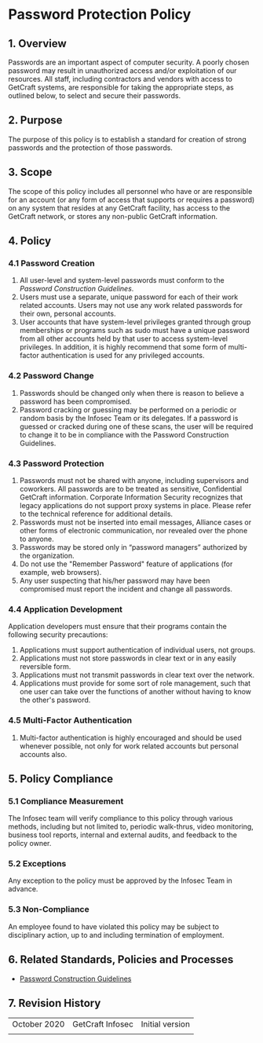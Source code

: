 # Password Protection Policy

## 1. Overview

Passwords are an important aspect of computer security. A poorly chosen password may result in unauthorized access and/or exploitation of our resources. All staff, including contractors and vendors with access to GetCraft systems, are responsible for taking the appropriate steps, as outlined below, to select and secure their passwords.

## 2. Purpose

The purpose of this policy is to establish a standard for creation of strong passwords and the protection of those passwords.

## 3. Scope

The scope of this policy includes all personnel who have or are responsible for an account \(or any form of access that supports or requires a password\) on any system that resides at any GetCraft facility, has access to the GetCraft network, or stores any non-public GetCraft information.

## 4. Policy

### 4.1 Password Creation

1. All user-level and system-level passwords must conform to the _Password Construction Guidelines_.
2. Users must use a separate, unique password for each of their work related accounts. Users may not use any work related passwords for their own, personal accounts.
3. User accounts that have system-level privileges granted through group memberships or programs such as sudo must have a unique password from all other accounts held by that user to access system-level privileges. In addition, it is highly recommend that some form of multi-factor authentication is used for any privileged accounts.

### 4.2 Password Change

1. Passwords should be changed only when there is reason to believe a password has been compromised.
2. Password cracking or guessing may be performed on a periodic or random basis by the Infosec Team or its delegates. If a password is guessed or cracked during one of these scans, the user will be required to change it to be in compliance with the Password Construction Guidelines.

### 4.3 Password Protection

1. Passwords must not be shared with anyone, including supervisors and coworkers. All passwords are to be treated as sensitive, Confidential GetCraft information. Corporate Information Security recognizes that legacy applications do not support proxy systems in place. Please refer to the technical reference for additional details.
2. Passwords must not be inserted into email messages, Alliance cases or other forms of electronic communication, nor revealed over the phone to anyone.
3. Passwords may be stored only in “password managers” authorized by the organization.
4. Do not use the "Remember Password" feature of applications \(for example, web browsers\).
5. Any user suspecting that his/her password may have been compromised must report the incident and change all passwords.

### 4.4 Application Development

Application developers must ensure that their programs contain the following security precautions:

1. Applications must support authentication of individual users, not groups.
2. Applications must not store passwords in clear text or in any easily reversible form.
3. Applications must not transmit passwords in clear text over the network.
4. Applications must provide for some sort of role management, such that one user can take over the functions of another without having to know the other's password.

### 4.5 Multi-Factor Authentication

1. Multi-factor authentication is highly encouraged and should be used whenever possible, not only for work related accounts but personal accounts also.

## 5. Policy Compliance

### 5.1 Compliance Measurement

The Infosec team will verify compliance to this policy through various methods, including but not limited to, periodic walk-thrus, video monitoring, business tool reports, internal and external audits, and feedback to the policy owner.

### 5.2 Exceptions

Any exception to the policy must be approved by the Infosec Team in advance.

### 5.3 Non-Compliance

An employee found to have violated this policy may be subject to disciplinary action, up to and including termination of employment.

## 6. Related Standards, Policies and Processes

* [Password Construction Guidelines](password-construction-guidelines.md)

## 7. Revision History

|  |  |  |
| :--- | :--- | :--- |
| October 2020 | GetCraft Infosec | Initial version |
|  |  |  |


